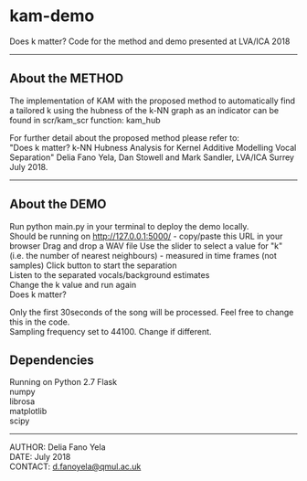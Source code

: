 # kam-demo
Does k matter? Code for the method and demo presented at LVA/ICA 2018

------------------------------------------------------------------------------
About the METHOD
------------------------------------------------------------------------------
The implementation of KAM with the proposed method to automatically find a tailored k using the hubness of the k-NN graph as an indicator can be found in scr/kam_scr function: kam_hub

For further detail about the proposed method please refer to:  
"Does k matter? k-NN Hubness Analysis for Kernel Additive Modelling Vocal Separation" 
Delia Fano Yela, Dan Stowell and Mark Sandler, LVA/ICA Surrey July 2018.


------------------------------------------------------------------------------
About the DEMO
------------------------------------------------------------------------------
Run python main.py in your terminal to deploy the demo locally.  
Should be running on http://127.0.0.1:5000/ - copy/paste this URL in your browser 
Drag and drop a WAV file 
Use the slider to select a value for "k" (i.e. the number of nearest neighbours) - measured in time frames (not samples) 
Click button to start the separation  
Listen to the separated vocals/background estimates   
Change the k value and run again  
Does k matter?

Only the first 30seconds of the song will be processed. Feel free to change this in the code.   
Sampling frequency set to 44100. Change if different.   

Dependencies
------------------------------------------------------------------------------
Running on Python 2.7 
Flask  
numpy  
librosa  
matplotlib  
scipy  


------------------------------------------------------------------------------
AUTHOR: Delia Fano Yela  
DATE: July 2018  
CONTACT: d.fanoyela@qmul.ac.uk  
